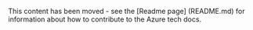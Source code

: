 This content has been moved - see the [Readme page] (README.md) for information about how to contribute to the Azure tech docs.
